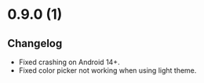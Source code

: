 # 0.9.0 (1)

## Changelog

-   Fixed crashing on Android 14+.
-   Fixed color picker not working when using light theme.
